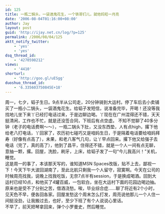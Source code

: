 ```yaml
---
id: 125
title: 一瓶二锅头，一袋酒鬼花生，一个铁哥们儿，就他妈短一月亮
date: '2006-08-04T01:16:00+08:00'
author: Jay
layout: post
guid: 'http://ijay.net.cn/log/?p=125'
permalink: /2006/08/04/125
aktt_notify_twitter:
    - 'yes'
    - 'yes'
dsq_thread_id:
    - '4270598212'
views:
    - '4410'
shorturl:
    - 'http://goo.gl/uESgg'
duoshuo_thread_id:
    - '6.335603750845E+18'
---
```


<div>周一，七夕，韬子生日。9点半从公司走，20分钟骑到大运村。停了车后去小卖铺买了一瓶小二锅头，一袋酒鬼花生。给韬子发短信，说准备完毕，开喝！还没等我找地儿坐下来丫已经打电话过来，于是边聊边喝。丫现在在广州混得还不错，天天挺清闲，工作也不忙，就是还没签合同，下班后有点空虚。 不知不觉聊了40多分钟（老子的电话费啊～～），一瓶二锅头下肚，又没东西垫，人有点high，撂下他给老八打电话，丫回家了，农历初七碰巧又是咱妈生日，于是隔着电话要给咱妈拜寿（好像有点高了），未果，和老八客气几句，让丫早点回来。撂下他又给强子去电话（完了，真的高了），他到了昌平，住得还不错，就是一个人一间有点无聊，意抽一颗，撂。回屋，洗脸，刷牙，上床，给韬子发了一句“今儿我高兴！”关机，睡觉。</div>
<div> </div>
<div>这是周一的事了，本该那天写的，谁知道MSN Spaces改版，贴不上去，鄙视一下！今天下午大波回湖南了，至此北航只剩我一个人留守，寂寞啊。今天在公司的时候周亮找我，说晚上找我吃饭，无奈7点半有session，于是换成喝酒。回到大运村已经10点，和他买了4罐百威，一包软白，坐在大运村下面的花园边喝边抽。原来也是受不了分别之苦，借酒浇愁。唉，毕业综合症……聊了将近有2个小时，见天色不早，便各回各家。回屋发愁这个周末怎么打发，周亮说他那儿一个人住一间挺没劲，让我搬过去，也好，至少下班了有个人说说心里话。</div>
<div> </div>
<div>不早了，前天把琴拿回来，弹个小罗曼史，然后睡觉。</div>